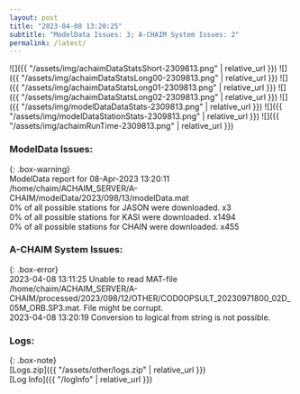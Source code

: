 ```yaml
---
layout: post
title: "2023-04-08 13:20:25"
subtitle: "ModelData Issues: 3; A-CHAIM System Issues: 2"
permalink: /latest/
---
```


![]({{ "/assets/img/achaimDataStatsShort-2309813.png" | relative_url }})
![]({{ "/assets/img/achaimDataStatsLong00-2309813.png" | relative_url }})
![]({{ "/assets/img/achaimDataStatsLong01-2309813.png" | relative_url }})
![]({{ "/assets/img/achaimDataStatsLong02-2309813.png" | relative_url }})
![]({{ "/assets/img/modelDataDataStats-2309813.png" | relative_url }})
![]({{ "/assets/img/modelDataStationStats-2309813.png" | relative_url }})
![]({{ "/assets/img/achaimRunTime-2309813.png" | relative_url }})


### ModelData Issues:  
  
{: .box-warning}  
 ModelData report for 08-Apr-2023 13:20:11   
 /home/chaim/ACHAIM_SERVER/A-CHAIM/modelData/2023/098/13/modelData.mat   
 0% of all possible stations for JASON were downloaded. x3   
 0% of all possible stations for KASI were downloaded. x1494   
 0% of all possible stations for CHAIN were downloaded. x455   
  
### A-CHAIM System Issues:  
  
{: .box-error}  
2023-04-08 13:11:25 Unable to read MAT-file /home/chaim/ACHAIM_SERVER/A-CHAIM/processed/2023/098/12/OTHER/COD0OPSULT_20230971800_02D_05M_ORB.SP3.mat. File might be corrupt.  
2023-04-08 13:20:19 Conversion to logical from string is not possible.  

### Logs:  
  
{: .box-note}  
[Logs.zip]({{ "/assets/other/logs.zip" | relative_url }})  
[Log Info]({{ "/logInfo" | relative_url }})  
